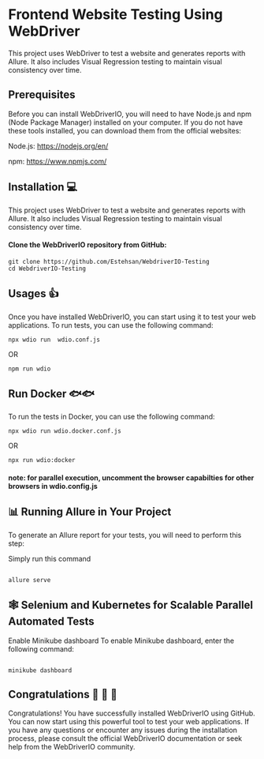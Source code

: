 # Frontend Website Testing Using WebDriver

This project uses WebDriver to test a website and generates reports with Allure. It also includes Visual Regression testing to maintain visual consistency over time.

## Prerequisites

Before you can install WebDriverIO, you will need to have Node.js and npm (Node Package Manager) installed on your computer. If you do not have these tools installed, you can download them from the official websites:

Node.js: https://nodejs.org/en/

npm: https://www.npmjs.com/

## Installation 💻

This project uses WebDriver to test a website and generates reports with Allure. It also includes Visual Regression testing to maintain visual consistency over time.

#### Clone the WebDriverIO repository from GitHub:

```
git clone https://github.com/Estehsan/WebdriverIO-Testing
cd WebdriverIO-Testing
```

## Usages 👍

Once you have installed WebDriverIO, you can start using it to test your web applications. To run tests, you can use the following command:

```
npx wdio run  wdio.conf.js
```

OR

```
npm run wdio
```

## Run Docker 🐟🐟

To run the tests in Docker, you can use the following command:

```
npx wdio run wdio.docker.conf.js
```

OR

```
npx run wdio:docker
```

#### note: for parallel execution, uncomment the browser capabilties for other browsers in wdio.config.js

## 📊 Running Allure in Your Project

To generate an Allure report for your tests, you will need to perform this step:

Simply run this command

```

allure serve

```

## 🕸️ Selenium and Kubernetes for Scalable Parallel Automated Tests

Enable Minikube dashboard
To enable Minikube dashboard, enter the following command:

```

minikube dashboard

```

## Congratulations 🎉 👏 🥳

Congratulations! You have successfully installed WebDriverIO using GitHub. You can now start using this powerful tool to test your web applications. If you have any questions or encounter any issues during the installation process, please consult the official WebDriverIO documentation or seek help from the WebDriverIO community.

```

```

```

```
